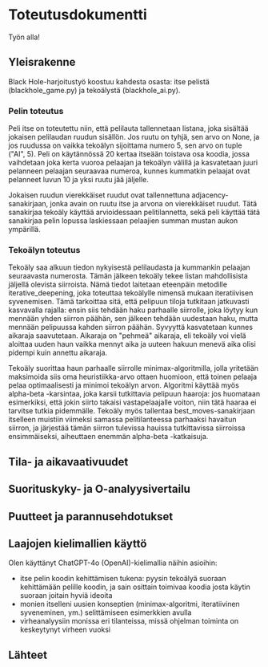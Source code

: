 # Toteutusdokumentti

Työn alla!

## Yleisrakenne

Black Hole-harjoitustyö koostuu kahdesta osasta: itse pelistä (blackhole_game.py) ja tekoälystä (blackhole_ai.py).

### Pelin toteutus

Peli itse on toteutettu niin, että pelilauta tallennetaan listana, joka sisältää jokaisen pelilaudan ruudun sisällön. Jos ruutu on tyhjä, sen arvo on None, ja jos ruudussa on vaikka tekoälyn sijoittama numero 5, sen arvo on tuple ("AI", 5). Peli on käytännössä 20 kertaa itseään toistava osa koodia, jossa vaihdetaan joka kerta vuoroa pelaajan ja tekoälyn välillä ja kasvatetaan juuri pelanneen pelaajan seuraavaa numeroa, kunnes kummatkin pelaajat ovat pelanneet luvun 10 ja yksi ruutu jää jäljelle.

Jokaisen ruudun vierekkäiset ruudut ovat tallennettuna adjacency-sanakirjaan, jonka avain on ruutu itse ja arvona on vierekkäiset ruudut. Tätä sanakirjaa tekoäly käyttää arvioidessaan pelitilannetta, sekä peli käyttää tätä sanakirjaa pelin lopussa laskiessaan pelaajien summan mustan aukon ympärillä.

### Tekoälyn toteutus

Tekoäly saa alkuun tiedon nykyisestä pelilaudasta ja kummankin pelaajan seuraavasta numerosta. Tämän jälkeen tekoäly tekee listan mahdollisista jäljellä olevista siirroista. Nämä tiedot laitetaan eteenpäin metodille iterative_deepening, joka toteuttaa tekoälylle nimensä mukaan iteratiivisen syvenemisen. Tämä tarkoittaa sitä, että pelipuun tiloja tutkitaan jatkuvasti kasvavalla rajalla: ensin siis tehdään haku parhaalle siirrolle, joka löytyy kun mennään yhden siirron päähän, sen jälkeen tehdään uudestaan haku, mutta mennään pelipuussa kahden siirron päähän. Syvyyttä kasvatetaan kunnes aikaraja saavutetaan. Aikaraja on "pehmeä" aikaraja, eli tekoäly voi vielä aloittaa uuden haun vaikka mennyt aika ja uuteen hakuun menevä aika olisi pidempi kuin annettu aikaraja.

Tekoäly suorittaa haun parhaalle siirrolle minimax-algoritmilla, jolla yritetään maksimoida siis oma heuristiikka-arvo ottaen huomioon, että toinen pelaaja pelaa optimaalisesti ja minimoi tekoälyn arvon. Algoritmi käyttää myös alpha-beta -karsintaa, joka karsii tutkittavia pelipuun haaroja: jos huomataan esimerkiksi, että jokin siirto takaisi vastapelaajalle voiton, niin tätä haaraa ei tarvitse tutkia pidemmälle. Tekoäly myös tallentaa best_moves-sanakirjaan itselleen muistiin viimeksi samassa pelitilanteessa parhaaksi havaitun siirron, ja järjestää tämän siirron tulevissa hauissa tutkittavissa siirroissa ensimmäiseksi, aiheuttaen enemmän alpha-beta -katkaisuja.

## Tila- ja aikavaativuudet

## Suorituskyky- ja O-analyysivertailu

## Puutteet ja parannusehdotukset

## Laajojen kielimallien käyttö

Olen käyttänyt ChatGPT-4o (OpenAI)-kielimallia näihin asioihin:
- itse pelin koodin kehittämisen tukena: pyysin tekoälyä suoraan kehittämään pelille koodin, ja sain osittain toimivaa koodia josta käytin suoraan joitain hyviä ideoita
- monien itselleni uusien konseptien (minimax-algoritmi, iteratiivinen syveneminen, ym.) selittämiseen esimerkkien avulla
- virheanalyysiin monissa eri tilanteissa, missä ohjelman toiminta on keskeytynyt virheen vuoksi

## Lähteet
